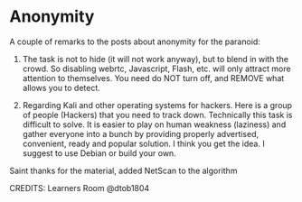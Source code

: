 # Anonymity
A couple of remarks to the posts about anonymity for the paranoid:

1. The task is not to hide (it will not work anyway), but to blend in with the crowd. So disabling webrtc, Javascript, Flash, etc. will only attract more attention to themselves. You need do NOT turn off, and REMOVE what allows you to detect.

2. Regarding Kali and other operating systems for hackers. Here is a group of people (Hackers) that you need to track down. Technically this task is difficult to solve. It is easier to play on human weakness (laziness) and gather everyone into a bunch by providing properly advertised, convenient, ready and popular solution. I think you get the idea. I suggest to use Debian or build your own.

Saint thanks for the material, added NetScan to the algorithm

CREDITS: Learners Room @dtob1804
